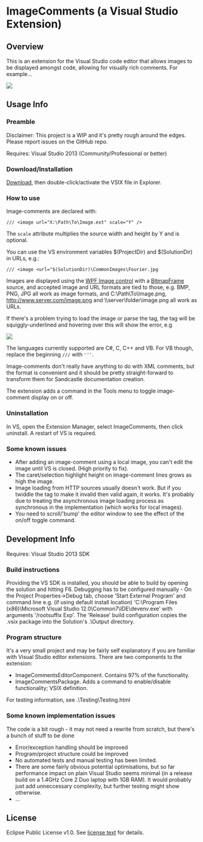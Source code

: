 # ImageComments (a Visual Studio Extension)

## Overview
This is an extension for the Visual Studio code editor that allows images to be displayed amongst code, allowing for visually rich comments. For example...

![](http://lukesdm.github.com/image-comments/media/example-1.png)

## Usage Info

### Preamble
Disclaimer: This project is a WIP and it's pretty rough around the edges. Please report issues on the GitHub repo.

Requires: Visual Studio 2013 (Community/Professional or better)

### Download/Installation
[Download](http://github.com/lukesdm/image-comments/raw/master/Output/ImageComments.vsix), then double-click/activate the VSIX file in Explorer.
### How to use
Image-comments are declared with: 

`/// <image url="X:\Path\To\Image.ext" scale="Y" />`

The `scale` attribute multiplies the source width and height by Y and is optional.


You can use the VS environment variables $(ProjectDir) and $(SolutionDir) in URLs, e.g.:

`/// <image <url="$(SolutionDir)\CommonImages\Fourier.jpg`


Images are displayed using the [WPF Image control](http://msdn.microsoft.com/en-us/library/ms610982) with a [BitmapFrame](http://msdn.microsoft.com/en-us/library/ms619213) source, and accepted image and URL formats are tied to those, e.g. BMP, PNG, JPG all work as image formats, and C:\Path\To\Image.png, http://www.server.com/image.png and \\\server\folder\image.png all work as URLs.


If there's a problem trying to load the image or parse the tag, the tag will be squiggly-underlined and hovering over this will show the error, e.g


![](http://lukesdm.github.com/image-comments/media/error-example-1.png)


The languages currently supported are C#, C, C++ and VB. For VB though, replace the beginning `///` with `'''`.


Image-comments don't really have anything to do with XML comments, but the format is convenient and it should be pretty straight-forward to transform them for Sandcastle documentation creation.


The extension adds a command in the Tools menu to toggle image-comment display on or off.


### Uninstallation
In VS, open the Extension Manager, select ImageComments, then click uninstall. A restart of VS is required.

### Some known issues
* After adding an image-comment using a local image, you can't edit the image until VS is closed. (High priority to fix).
* The caret/selection highlight height on image-comment lines grows as high the image.
* Image loading from HTTP sources usually doesn't work. But if you twiddle the tag to make it invalid then valid again, it works. It's probably due to treating the asynchronous image loading process as synchronous in the implementation (which works for local images).
* You need to scroll/'bump' the editor window to see the effect of the on/off toggle command.

## Development Info
Requires: Visual Studio 2013 SDK

### Build instructions
Providing the VS SDK is installed, you should be able to build by opening the solution and hitting F6. Debugging has to be configured manually - On the Project Properties->Debug tab, choose 'Start External Program' and command line e.g. (if using default install location) 'C:\Program Files (x86)\Microsoft Visual Studio 12.0\Common7\IDE\devenv.exe' with arguments '/rootsuffix Exp'. The 'Release' build configuration copies the .vsix package into the Solution's .\Output directory.

### Program structure
It's a very small project and may be fairly self explanatory if you are familiar with Visual Studio editor extensions.
There are two components to the extension:

* ImageCommentsEditorComponent. Contains 97% of the functionality. 
* ImageCommentsPackage. Adds a command to enable/disable functionality; VSIX definition.

For testing information, see .\Testing\Testing.html
### Some known implementation issues
The code is a bit rough - it may not need a rewrite from scratch, but there's a bunch of stuff to be done

* Error/exception handling should be improved
* Program/project structure could be improved
* No automated tests and manual testing has been limited.
* There are some fairly obvious potential optimisations, but so far performance impact on plain Visual Studio seems minimal (in a release build on a 1.4GHz Core 2 Duo laptop with 1GB RAM). It would probably just add unneccessary complexity, but further testing might show otherwise.
* ...

## License
Eclipse Public License v1.0. See [license text](http://github.com/lukesdm/image-comments/raw/master/License.txt) for details.
